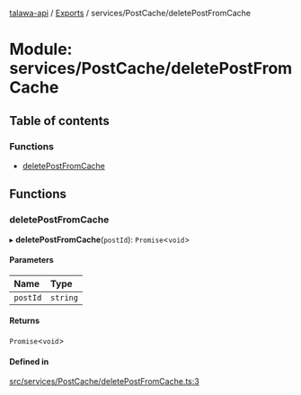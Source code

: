 [talawa-api](../README.md) / [Exports](../modules.md) / services/PostCache/deletePostFromCache

# Module: services/PostCache/deletePostFromCache

## Table of contents

### Functions

- [deletePostFromCache](services_PostCache_deletePostFromCache.md#deletepostfromcache)

## Functions

### deletePostFromCache

▸ **deletePostFromCache**(`postId`): `Promise`\<`void`\>

#### Parameters

| Name | Type |
| :------ | :------ |
| `postId` | `string` |

#### Returns

`Promise`\<`void`\>

#### Defined in

[src/services/PostCache/deletePostFromCache.ts:3](https://github.com/PalisadoesFoundation/talawa-api/blob/66970ab/src/services/PostCache/deletePostFromCache.ts#L3)
